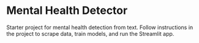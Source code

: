 # Mental Health Detector

Starter project for mental health detection from text. Follow instructions in the project to scrape data, train models, and run the Streamlit app.
